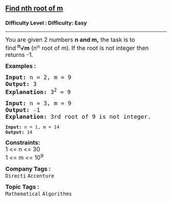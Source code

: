 <h2><a href="https://www.geeksforgeeks.org/problems/find-nth-root-of-m5843/0">Find nth root of m</a></h2><h3>Difficulty Level : Difficulty: Easy</h3><hr><div class="problems_problem_content__Xm_eO"><p><span style="font-size: 18px;">Y</span><span style="font-size: 18px;">ou are given 2 numbers&nbsp;</span><strong style="font-size: 18px;">n and m,</strong><span style="font-size: 18px;">&nbsp;the task is to find&nbsp;</span><strong style="font-size: 18px;"><sup>n</sup>√m</strong><span style="font-size: 18px;">&nbsp;(n</span><sup>th</sup><span style="font-size: 18px;">&nbsp;root of m).</span>&nbsp;<span style="font-size: 18px;">If the root is not integer then returns -1.</span></p>
<p><span style="font-size: 18px;"><strong>Examples :</strong></span></p>
<pre><span style="font-size: 18px;"><strong>Input: </strong>n = 2, m = 9
<strong>Output: </strong>3
<strong>Explanation: </strong>3<sup>2</sup>&nbsp;= 9</span>
</pre>
<pre><span style="font-size: 18px;"><strong>Input: </strong>n = 3, m = 9
<strong>Output: </strong>-1
<strong>Explanation: </strong>3rd root of 9 is not integer.<br></span></pre>
<pre><strong>Input: </strong>n = 1, m = 14
<strong>Output: </strong>14</pre>
<p><span style="font-size: 18px;"><strong>Constraints:</strong><br>1 &lt;= n &lt;= 30</span><br><span style="font-size: 18px;">1 &lt;= m &lt;= 10<sup>9</sup></span></p></div><p><span style=font-size:18px><strong>Company Tags : </strong><br><code>Directi</code>&nbsp;<code>Accenture</code>&nbsp;<br><p><span style=font-size:18px><strong>Topic Tags : </strong><br><code>Mathematical</code>&nbsp;<code>Algorithms</code>&nbsp;